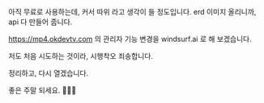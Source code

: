 아직 무료로 사용하는데, 커서 따위 라고 생각이 들 정도입니다.
erd 이미지 올리니까, api 다 만들어 줍니다.

https://mp4.okdevtv.com 의 관리자 기능 변경을 windsurf.ai 로 해 보겠습니다.

저도 처음 시도하는 것이라, 시행착오 죄송합니다.

정리하고, 다시 열겠습니다.

좋은 주말 되세요. 🙇🏻‍♂️